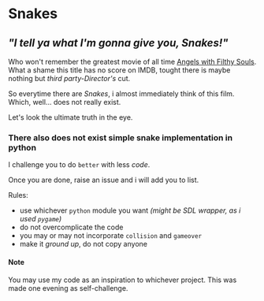 # Snakes

## _"I tell ya what I'm gonna give you, Snakes!"_

Who won't remember the greatest movie of all time
[Angels with Filthy Souls](https://www.https://homealone.fandom.com/wiki/Angels_with_Filthy_Souls "Home Alone Wiki").
What a shame this title has no score on IMDB, tought there is maybe nothing
but _third party-Director's_ cut.

So everytime there are _Snakes_, i almost immediately think of this film.
Which, well... does not really exist.

Let's look the ultimate truth in the eye.

### There also does not exist simple snake implementation in python

I challenge you to do `better` with less _code_.

Once you are done, raise an issue and i will add you to list.

Rules:

- use whichever `python` module you want _(might be SDL wrapper, as i used `pygame`)_
- do not overcomplicate the code
- you may or may not incorporate `collision` and `gameover`
- make it _ground up_, do not copy anyone

#### Note

You may use my code as an inspiration to whichever project. This was made one
evening as self-challenge.
